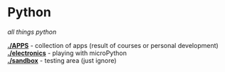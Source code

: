 # Python
*all things python*

**[./APPS](https://github.com/Alex-Dumitru/python/tree/master/APPS)** - collection of apps (result of courses or personal development)   
**[./electronics](https://github.com/Alex-Dumitru/python/tree/master/electronics)** - playing with microPython   
**[./sandbox](https://github.com/Alex-Dumitru/python/tree/master/sandbox)** - testing area (just ignore)    
